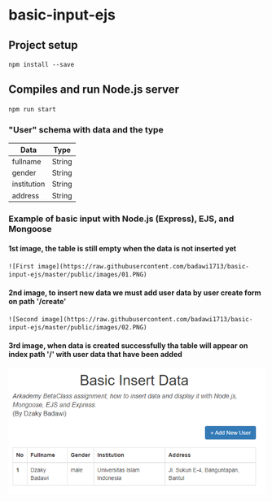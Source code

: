 # basic-input-ejs

## Project setup
```
npm install --save
```
## Compiles and run Node.js server
```
npm run start
```
### "User" schema with data and the type
Data | Type
------------ | -------------
fullname | String
gender | String
institution | String
address | String

### Example of basic input with Node.js (Express), EJS, and Mongoose
#### 1st image, the table is still empty when the data is not inserted yet
```
![First image](https://raw.githubusercontent.com/badawi1713/basic-input-ejs/master/public/images/01.PNG)
```
#### 2nd image, to insert new data we must add user data by user create form on path '/create'
```
![Second image](https://raw.githubusercontent.com/badawi1713/basic-input-ejs/master/public/images/02.PNG)
```
#### 3rd image, when data is created successfully tha table will appear on index path '/' with user data that have been added
![Third image](https://raw.githubusercontent.com/badawi1713/basic-input-ejs/master/public/images/03.PNG)
